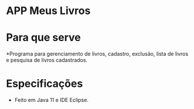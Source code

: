 # APP Meus Livros

# Para que serve
*Programa para gerenciamento de livros, cadastro, exclusão, lista de livros e pesquisa de livros cadastrados.

# Especificações
* Feito em Java 11 e IDE Eclipse.

